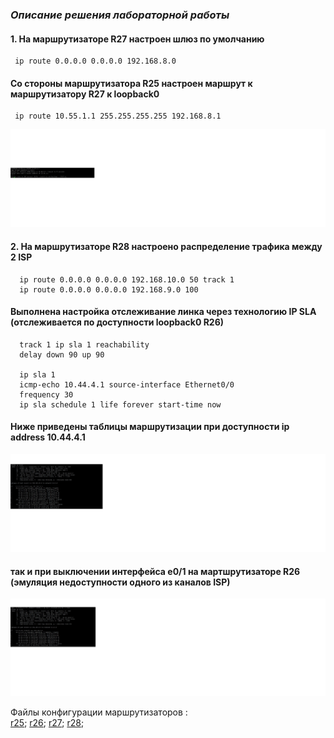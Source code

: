 ### _Описание решения лабораторной работы_

#### 1. На маршрутизаторе R27 настроен шлюз по умолчанию
     ip route 0.0.0.0 0.0.0.0 192.168.8.0
     
#### Со стороны маршрутизатора R25 настроен маршрут к маршрутизатору R27 к loopback0
     ip route 10.55.1.1 255.255.255.255 192.168.8.1

![](ping_Лабытнаги.jpg)

 #### 2. На маршрутизаторе R28 настроено распределение трафика между 2 ISP
      ip route 0.0.0.0 0.0.0.0 192.168.10.0 50 track 1
      ip route 0.0.0.0 0.0.0.0 192.168.9.0 100
 ####  Выполнена настройка отслеживание линка через технологию IP SLA (отслеживается по доступности loopback0 R26)
      track 1 ip sla 1 reachability
      delay down 90 up 90

      ip sla 1
      icmp-echo 10.44.4.1 source-interface Ethernet0/0
      frequency 30
      ip sla schedule 1 life forever start-time now
       
 ####  Ниже приведены таблицы маршрутизации при  доступности ip address 10.44.4.1 
 ![](ip_route_1.jpg)
 
 ####  так и при выключении интерфейса e0/1 на мартшрутизаторе R26 (эмуляция недоступности одного из каналов ISP)
 ![](ip_route_2.jpg)

 Файлы конфигурации маршрутизаторов :  
  [r25](https://github.com/kononenko-yury/otus-network-practics/blob/main/lab12/r25);
  [r26](https://github.com/kononenko-yury/otus-network-practics/blob/main/lab12/r26);
  [r27](https://github.com/kononenko-yury/otus-network-practics/blob/main/lab12/r27);
  [r28](https://github.com/kononenko-yury/otus-network-practics/blob/main/lab12/r28);

